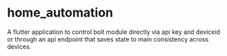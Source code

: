# home_automation

A flutter application to control bolt module directly via api key and deviceid or through an api endpoint that saves state to main consistency across devices.

